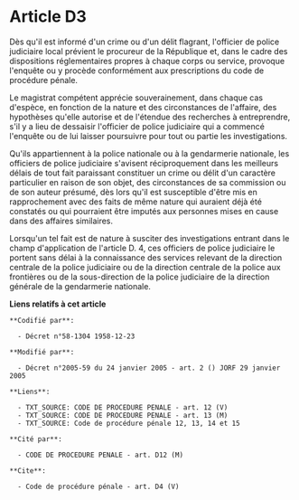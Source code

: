 # Article D3

Dès qu'il est informé d'un crime ou d'un délit flagrant, l'officier de police judiciaire local prévient le procureur de la
République et, dans le cadre des dispositions réglementaires propres à chaque corps ou service, provoque l'enquête ou y
procède conformément aux prescriptions du code de procédure pénale. 

Le magistrat compétent apprécie souverainement, dans chaque cas d'espèce, en fonction de la nature et des circonstances de
l'affaire, des hypothèses qu'elle autorise et de l'étendue des recherches à entreprendre, s'il y a lieu de dessaisir
l'officier de police judiciaire qui a commencé l'enquête ou de lui laisser poursuivre pour tout ou partie les
investigations. 

Qu'ils appartiennent à la police nationale ou à la gendarmerie nationale, les officiers de police judiciaire s'avisent
réciproquement dans les meilleurs délais de tout fait paraissant constituer un crime ou délit d'un caractère particulier en
raison de son objet, des circonstances de sa commission ou de son auteur présumé, dès lors qu'il est susceptible d'être mis
en rapprochement avec des faits de même nature qui auraient déjà été constatés ou qui pourraient être imputés aux personnes
mises en cause dans des affaires similaires. 

Lorsqu'un tel fait est de nature à susciter des investigations entrant dans le champ d'application de l'article D. 4, ces
officiers de police judiciaire le portent sans délai à la connaissance des services relevant de la direction centrale de la
police judiciaire ou de la direction centrale de la police aux frontières ou de la sous-direction de la police judiciaire de
la direction générale de la gendarmerie nationale.

**Liens relatifs à cet article**

	**Codifié par**:

	  - Décret n°58-1304 1958-12-23

	**Modifié par**:

	  - Décret n°2005-59 du 24 janvier 2005 - art. 2 () JORF 29 janvier 2005

	**Liens**:

	  - TXT_SOURCE: CODE DE PROCEDURE PENALE - art. 12 (V)
	  - TXT_SOURCE: CODE DE PROCEDURE PENALE - art. 13 (M)
	  - TXT_SOURCE: Code de procédure pénale 12, 13, 14 et 15

	**Cité par**:

	  - CODE DE PROCEDURE PENALE - art. D12 (M)

	**Cite**:

	  - Code de procédure pénale - art. D4 (V)
